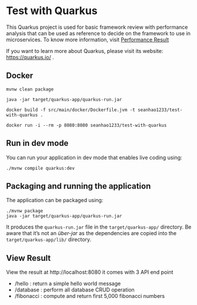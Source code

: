 # Test with Quarkus

This Quarkus project is used for basic framework review with performance analysis that can be used as reference to decide on the framework to use in microservices. To know more information, visit [Performance Result](https://github.com/samueltan3972/framework-review)

If you want to learn more about Quarkus, please visit its website: https://quarkus.io/ .


## Docker
```
mvnw clean package

java -jar target/quarkus-app/quarkus-run.jar

docker build -f src/main/docker/Dockerfile.jvm -t seanhao1233/test-with-quarkus .

docker run -i --rm -p 8080:8080 seanhao1233/test-with-quarkus
```

## Run in dev mode

You can run your application in dev mode that enables live coding using:
```shell script
./mvnw compile quarkus:dev
```


## Packaging and running the application

The application can be packaged using:
```shell script
./mvnw package
java -jar target/quarkus-app/quarkus-run.jar
```
It produces the `quarkus-run.jar` file in the `target/quarkus-app/` directory.
Be aware that it’s not an _über-jar_ as the dependencies are copied into the `target/quarkus-app/lib/` directory.


## View Result

View the result at http://localhost:8080
it comes with 3 API end point
- /hello : return a simple hello world message
- /database : perform all database CRUD operation
- /fibonacci : compute and return first 5,000 fibonacci numbers


